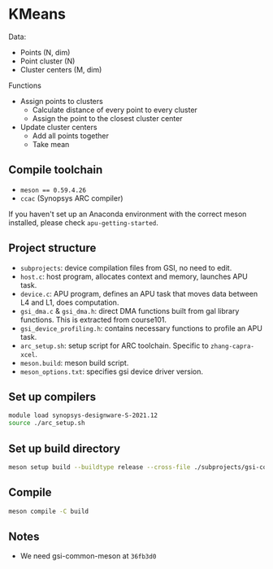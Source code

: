 # KMeans

Data:
- Points (N, dim)
- Point cluster (N)
- Cluster centers (M, dim)

Functions
- Assign points to clusters
    - Calculate distance of every point to every cluster
    - Assign the point to the closest cluster center
- Update cluster centers
    - Add all points together
    - Take mean

## Compile toolchain
- `meson == 0.59.4.26`
- `ccac` (Synopsys ARC compiler)

If you haven't set up an Anaconda environment with the correct meson installed, please check `apu-getting-started`.

## Project structure
- `subprojects`: device compilation files from GSI, no need to edit.
- `host.c`: host program, allocates context and memory, launches APU task.
- `device.c`: APU program, defines an APU task that moves data between L4 and L1, does computation.
- `gsi_dma.c` & `gsi_dma.h`: direct DMA functions built from gal library functions. This is extracted from course101.
- `gsi_device_profiling.h`: contains necessary functions to profile an APU task.
- `arc_setup.sh`: setup script for ARC toolchain. Specific to `zhang-capra-xcel`.
- `meson.build`: meson build script.
- `meson_options.txt`: specifies gsi device driver version.

## Set up compilers
```sh
module load synopsys-designware-S-2021.12 
source ./arc_setup.sh
```

## Set up build directory
```sh
meson setup build --buildtype release --cross-file ./subprojects/gsi-common-meson/cross-files/archs36_l4.txt
```

## Compile
```sh
meson compile -C build
```

## Notes

- We need gsi-common-meson at `36fb3d0`